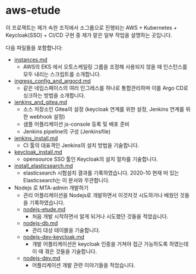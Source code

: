 # aws-etude 

이 프로젝트는 제가 속한 조직에서 소그룹으로 진행되는 AWS + Kubernetes + Keycloak(SSO) + CI/CD 구현 중 제가 맡은 일부 작업을 설명하는 곳입니다.

다음 파일들을 포함합니다:

- [instances.md](https://github.com/anabaral/aws-etude/blob/master/instances.md)
  + AWS의 EKS 에서 오토스케일링 그룹을 조정해 사용되지 않을 때 인스턴스를 모두 내리는 스크립트를 소개합니다.
- [ingress_config_and_argocd.md](https://github.com/anabaral/aws-etude/blob/master/ingress_config_and_argocd.md)
  + 같은 네임스페이스의 여러 인그레스를 하나로 통합관리하며 이를 Argo CD로 싱크하는 방법을 소개합니다.
- [jenkins_and_gitea.md](https://github.com/anabaral/aws-etude/blob/master/jenkins_and_gitea.md)
  + 소스 저장소인 Gitea의 설정 (keycloak 연계를 위한 설정, Jenkins 연계를 위한 webhook 설정)
  + 샘플 어플리케이션 js-console 등록 및 배포 준비
  + Jenkins pipeline의 구성 (Jenkinsfile)
- [jenkins_install.md](https://github.com/anabaral/aws-etude/blob/master/jenkins_install.md)
  + CI 툴의 대표격인 Jenkins의 설치 방법을 기술합니다.
- [keycloak_install.md](https://github.com/anabaral/aws-etude/blob/master/keycloak_install.md)
  + opensource SSO 툴인 Keycloak의 설치 절차를 기술합니다.
- [install_elasticsearch.md](https://github.com/anabaral/aws-etude/blob/master/install_elasticsearch.md)
  + elasticsearch 시험설치 결과를 기록하였습니다. 2020-10 현재 떠 있는 Elasticsearch는 이 문서와 무관합니다.
- Nodejs 로 MTA-admin 개발하기
  + 관리 어플리케이션을 Nodejs로 개발하면서 이것저것 시도하거나 배웠던 것들을 기록하였습니다.
  + [nodejs-etude.md](https://github.com/anabaral/aws-etude/blob/master/nodejs-etude.md)
    * 처음 개발 시작하면서 알게 되거나 시도했던 것들을 적었습니다.
  + [nodejs-db.md](https://github.com/anabaral/aws-etude/blob/master/nodejs-db.md)
    * 관리 대상 테이블을 기술합니다.
  + [nodejs-dev-keycloak.md](https://github.com/anabaral/aws-etude/blob/master/nodejs-dev-keycloak.md)
    * 개발 어플리케이션은 keycloak 인증을 거쳐야 접근 가능하도록 하였는데 이 때 겪은 것들을 기술합니다.
  + [nodejs-dev.md](https://github.com/anabaral/aws-etude/blob/master/nodejs-dev.md)
    * 어플리케이션 개발 관련 이야기들을 적었습니다.
